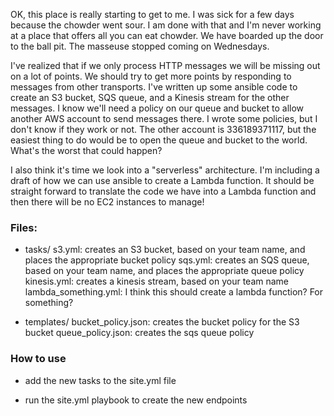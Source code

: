 OK, this place is really starting to get to me. I was sick for a few days because the chowder went sour. I am done with that and I'm never working at a place that offers all you can eat chowder. We have boarded up the door to the ball pit. The masseuse stopped coming on Wednesdays.  

I've realized that if we only process HTTP messages we will be missing out on a lot of points. We should try to get more points by responding to messages from other transports. I've written up some ansible code to create an S3 bucket, SQS queue, and a Kinesis stream for the other messages. I know we'll need a policy on our queue and bucket to allow another AWS account to send messages there. I wrote some policies, but I don't know if they work or not. The other account is 336189371117, but the easiest thing to do would be to open the queue and bucket to the world. What's the worst that could happen?

I also think it's time we look into a "serverless" architecture. I'm including a draft of how we can use ansible to create a Lambda function. It should be straight forward to translate the code we have into a Lambda function and then there will be no EC2 instances to manage!

### Files:

- tasks/
	s3.yml: creates an S3 bucket, based on your team name, and places the appropriate bucket policy
	sqs.yml: creates an SQS queue, based on your team name, and places the appropriate queue policy
	kinesis.yml: creates a kinesis stream, based on your team name
	lambda_something.yml: I think this should create a lambda function? For something? 


- templates/
	bucket_policy.json: creates the bucket policy for the S3 bucket
	queue_policy.json: creates the sqs queue policy


### How to use

- add the new tasks to the site.yml file

- run the site.yml playbook to create the new endpoints
